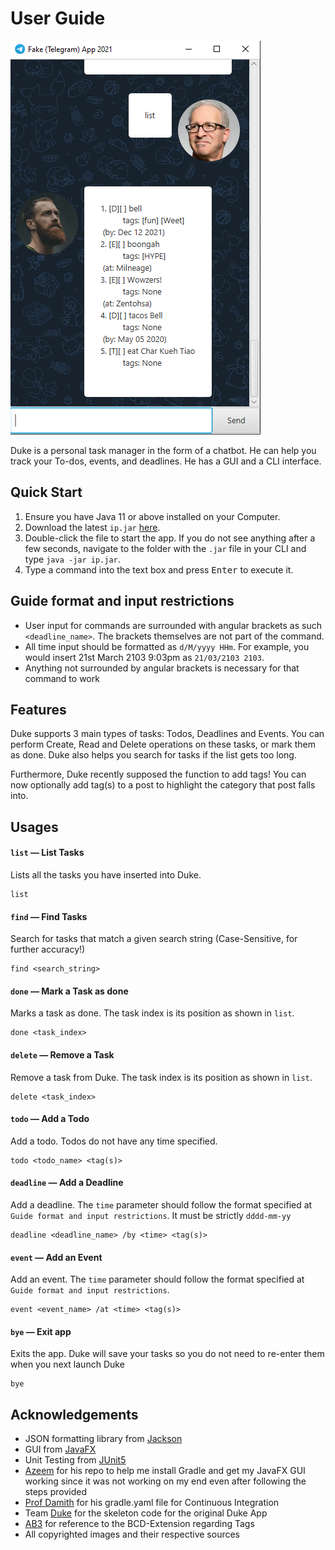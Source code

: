 # User Guide
![Duke Screenshot](./Ui.png)

Duke is a personal task manager in the form of a chatbot. He can help you track your To-dos, events, and deadlines. He has a GUI and a CLI interface.
## Quick Start
1. Ensure you have Java 11 or above installed on your Computer.
2. Download the latest `ip.jar` [here](https://github.com/DrWala/ip/releases).
3. Double-click the file to start the app. If you do not see anything after a few seconds, navigate to the folder with the `.jar` file in your CLI and type `java -jar ip.jar`.  
4. Type a command into the text box and press <kbd>Enter</kbd> to execute it.

## Guide format and input restrictions
- User input for commands are surrounded with angular brackets as such `<deadline_name>`. The brackets themselves are not part of the command.
- All time input should be formatted as `d/M/yyyy HHm`. For example, you would insert 21st March 2103 9:03pm as `21/03/2103 2103`.
- Anything not surrounded by angular brackets is necessary for that command to work

## Features
Duke supports 3 main types of tasks: Todos, Deadlines and Events. You can perform Create, Read and Delete operations on these tasks, or mark them as done. Duke also helps you search for tasks if the list gets too long.

Furthermore, Duke recently supposed the function to add tags! You can now optionally add tag(s) to a post to highlight the category that post falls into.

## Usages

#### `list` &mdash; List Tasks
Lists all the tasks you have inserted into Duke.
```
list
```


#### `find` &mdash; Find Tasks
Search for tasks that match a given search string (Case-Sensitive, for further accuracy!)
```
find <search_string>
```

#### `done` &mdash; Mark a Task as done
Marks a task as done. The task index is its position as shown in `list`.
```
done <task_index>
```

#### `delete` &mdash; Remove a Task
Remove a task from Duke. The task index is its position as shown in `list`.
```
delete <task_index>
```

#### `todo` &mdash; Add a Todo
Add a todo. Todos do not have any time specified.
```
todo <todo_name> <tag(s)>
```

#### `deadline` &mdash; Add a Deadline
Add a deadline. The `time` parameter should follow the format specified at `Guide format and input restrictions`. It must be strictly `dddd-mm-yy`
```
deadline <deadline_name> /by <time> <tag(s)>
```

#### `event` &mdash; Add an Event
Add an event. The `time` parameter should follow the format specified at `Guide format and input restrictions`.
```
event <event_name> /at <time> <tag(s)>
```

#### `bye` &mdash; Exit app
Exits the app. Duke will save your tasks so you do not need to re-enter them when you next launch Duke
```
bye
```

## Acknowledgements
* JSON formatting library from [Jackson](https://github.com/FasterXML/jackson)
* GUI from [JavaFX](https://openjfx.io)
* Unit Testing from [JUnit5](https://github.com/junit-team/junit5)
* [Azeem](https://github.com/DrWala/) for his repo to help me install Gradle and get my JavaFX GUI working since it was not working on my end even after following the steps provided
* [Prof Damith](https://github.com/damithc) for his gradle.yaml file for Continuous Integration
* Team [Duke](https://github.com/se-edu) for the skeleton code for the original Duke App
* [AB3](https://github.com/nus-cs2103-AY1920S1/addressbook-level3) for reference to the BCD-Extension regarding Tags
* All copyrighted images and their respective sources